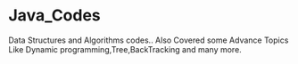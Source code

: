 # Java_Codes
Data Structures and Algorithms codes.. Also Covered some Advance Topics Like Dynamic programming,Tree,BackTracking and many more.
